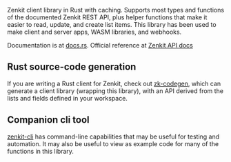 Zenkit client library in Rust with caching. Supports
most types and functions of the documented Zenkit REST API, plus helper functions
that make it easier to read, update, and create list items. This library
has been used to make client and server apps, WASM libraries, and webhooks.

Documentation is at [docs.rs](https://docs.rs/zenkit).
Official reference at [Zenkit API docs](https://base.zenkit.com/docs/api/overview/introduction)

## Rust source-code generation

If you are writing a Rust client for Zenkit, check out
[zk-codegen](https://github.com/stevelr/zenkit-codegen),
which can generate a client library (wrapping this library),
with an API derived from the lists and fields defined in your workspace.

## Companion cli tool

[zenkit-cli](https://github.com/stevelr/zenkit-cli) has command-line
capabilities that may be useful for testing and automation.
It may also be useful to view as example code for many of the functions
in this library.

